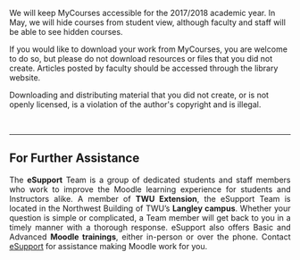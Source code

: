 We will keep MyCourses accessible for the 2017/2018 academic year. In May, we will hide courses from student view, although faculty and staff will be able to see hidden courses.

If you would like to download your work from MyCourses, you are welcome to do so, but please do not download resources or files that you did not create. Articles posted by faculty should be accessed through the library website.

Downloading and distributing material that you did not create, or is not openly licensed,  is a violation of the author's copyright and is illegal.
<p>&nbsp;</p>

<hr />
<h2 style="text-align: justify"><span class="mw-headline"> For Further Assistance</span></h2>

<p style="text-align: justify">The <b>eSupport</b> Team is a group of dedicated students and staff members who work to improve the Moodle learning experience for students and Instructors alike. A member of <b>TWU Extension</b>, the eSupport Team is located in the Northwest Building of TWU&rsquo;s <b>Langley campus</b>. Whether your question is simple or complicated, a Team member will get back to you in a timely manner with a thorough response. eSupport also offers Basic and Advanced <b>Moodle trainings</b>, either in-person or over the phone. <span class="fluff">Contact <a href="https://guide.twu.ca/ESupport" title="ESupport">eSupport</a> for assistance making Moodle work for you.</span></p>

<p>&nbsp;</p>



